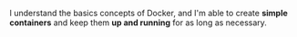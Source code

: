 I understand the basics concepts of Docker, and I'm able to create **simple containers** and keep them **up and running** for as long as necessary.
